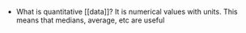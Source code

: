 - What is quantitative [[data]]?
	It is numerical values with units. This means that medians, average, etc are useful